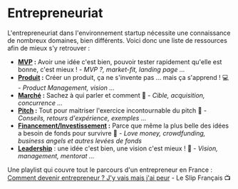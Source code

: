 # Entrepreneuriat

L'entrepreneuriat dans l'environnement startup nécessite une connaissance de nombreux domaines, bien différents. Voici donc une liste de ressources afin de mieux s'y retrouver :
- **[MVP](mvp.md) :** Avoir une idée c'est bien, pouvoir tester rapidement qu'elle est bonne, c'est mieux ! - _MVP ?, market-fit, landing page …_
- **[Produit](product.md) :** Créer un produit, ça ne s'invente pas ... mais ça s'apprend ! :computer: - _Product Management, vision ..._
- **[Marché](market.md) :** Sachez à qui parler et comment :speech_balloon: - _Cible, acquisition, concurrence ..._
- **[Pitch](pitch.md) :** Tout pour maitriser l'exercice incontournable du pitch :mega: - _Conseils, retours d'expérience, exemples ..._
- **[Financement/Investissement](funding.md) :** Parce que même la plus belle des idées a besoin de fonds pour survivre :money_with_wings: - _Love money, crowdfunding, business angels et autres levées de fonds_
- **[Leadership](leadership.md)** : une idée c'est bien, une vision c'est mieux ! :rocket: - _Vision, management, mentorat ..._

Une playlist qui couvre tout le parcours d'un entrepreneur en France : [Comment devenir entrepreneur ? J'y vais mais j'ai peur](https://www.youtube.com/playlist?list=PLa3V1kC_yLzW_hf1Mc-ZgPMBLRauussBu) - Le Slip Français :tv:
